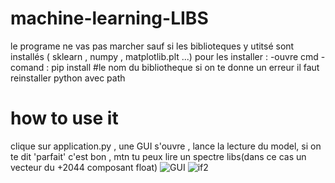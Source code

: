 # machine-learning-LIBS
le programe ne vas pas marcher sauf si les biblioteques y utitsé sont installés ( sklearn , numpy , matplotlib.plt ...)
pour les installer : -ouvre cmd - comand : pip install #le nom du bibliotheque 
si on te donne un erreur il faut reinstaller python avec path 
# how to use it 
clique sur application.py  , une GUI s'ouvre , lance la lecture du model, si on te dit 'parfait' c'est bon , mtn tu peux lire un spectre libs(dans ce cas un vecteur du +2044 composant
float)
![GUI](https://user-images.githubusercontent.com/76133948/122936673-3f2ef180-d369-11eb-8c81-02686afe50e1.png)
![if2](https://user-images.githubusercontent.com/76133948/122937146-a3ea4c00-d369-11eb-9e1e-ddefe3052b3b.png)
